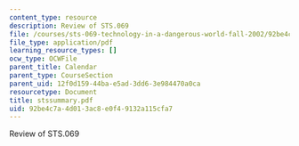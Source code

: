 ```yaml
---
content_type: resource
description: Review of STS.069
file: /courses/sts-069-technology-in-a-dangerous-world-fall-2002/92be4c7a4d013ac8e0f49132a115cfa7_stssummary.pdf
file_type: application/pdf
learning_resource_types: []
ocw_type: OCWFile
parent_title: Calendar
parent_type: CourseSection
parent_uid: 12f0d159-44ba-e5ad-3dd6-3e984470a0ca
resourcetype: Document
title: stssummary.pdf
uid: 92be4c7a-4d01-3ac8-e0f4-9132a115cfa7
---
```

Review of STS.069

